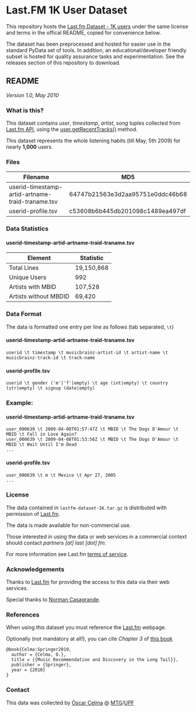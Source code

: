 # Last.FM 1K User Dataset

This repository hosts the [Last.fm Dataset - 1K users](http://ocelma.net/MusicRecommendationDataset/lastfm-1K.html) under the same license and terms in the offical README, copied for convenience below.

The dataset has been preprocessed and hosted for easier use in the standard PyData set of tools. In addition, an educational/developer friendly subset is hosted for quality assurance tasks and experimentation. See the releases section of this repository to download.

## README
*Version 1.0, May 2010*

### What is this?

This dataset contains *user*, *timestamp*, *artist*, *song* tuples collected from <a href="http://www.last.fm/api">Last.fm API</a>, 
using the <a href="http://www.last.fm/api/show?service=278">user.getRecentTracks()</a> method.

This dataset represents the whole listening habits (till May, 5th 2009) for nearly **1,000** users.

### Files

| Filename | MD5 |
| - | - |
| userid-timestamp-artid-artname-traid-traname.tsv | 64747b21563e3d2aa95751e0ddc46b68 |
| userid-profile.tsv | c53608b6b445db201098c1489ea497df |

### Data Statistics

#### userid-timestamp-artid-artname-traid-traname.tsv

| Element | Statistic |
| - | - |
| Total Lines | 19,150,868
| Unique Users | 992
| Artists with MBID | 107,528
| Artists without MBDID | 69,420

### Data Format

The data is formatted one entry per line as follows (tab separated, `\t`)

#### userid-timestamp-artid-artname-traid-traname.tsv

```
userid \t timestamp \t musicbrainz-artist-id \t artist-name \t musicbrainz-track-id \t track-name
```

#### userid-profile.tsv

```
userid \t gender ('m'|'f'|empty) \t age (int|empty) \t country (str|empty) \t signup (date|empty)
```

### Example:

#### userid-timestamp-artid-artname-traid-traname.tsv

```
user_000639 \t 2009-04-08T01:57:47Z \t MBID \t The Dogs D'Amour \t MBID \t Fall in Love Again?
user_000639 \t 2009-04-08T01:53:56Z \t MBID \t The Dogs D'Amour \t MBID \t Wait Until I'm Dead
...
```

#### userid-profile.tsv

```
user_000639 \t m \t Mexico \t Apr 27, 2005
...
```

### License

The data contained in `lastfm-dataset-1K.tar.gz` is distributed with permission of <a href="http://last.fm">Last.fm</a>. 

The data is made available for non-commercial use.

Those interested in using the data or web services in a commercial context should contact <i>partners [at] last [dot] fm</i>.

For more information see Last.fm <a href="http://www.last.fm/api/tos">terms of service</a>.

### Acknowledgements

Thanks to <a href="http://last.fm">Last.fm</a> for providing the access to this data via their web services. 

Special thanks to <a href="http://www.last.fm/user/nova77LF">Norman Casagrande</a>.

### References

When using this dataset you must reference the <a href="http://last.fm">Last.fm</a> webpage.

Optionally (not mandatory at all!), you can cite <i>Chapter 3</i> of <a href="../MusicRecommendationBook/index.html">this book</a>

```
@book{Celma:Springer2010,
  author = {Celma, O.},
  title = {{Music Recommendation and Discovery in the Long Tail}},
  publisher = {Springer},
  year = {2010}
}
```

### Contact

This data was collected by <a href="http://www.dtic.upf.edu/~ocelma/">Òscar Celma</a> @ <a href="http://mtg.upf.edu">MTG</a>/<a href="http://upf.edu">UPF</a>
